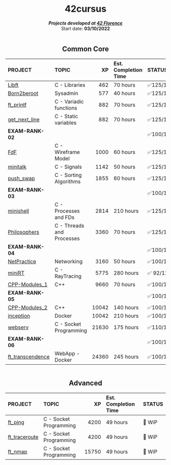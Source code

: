 <h1 align="center">
	42cursus
</h1>

<p align="center">
	<b><i>Projects developed at <a href="https://42firenze.it/">42 Florence </a></i></b><br>
	Start date: <b>03/10/2022</b><br>
</p>

<div  align="center" style="display:inline-block; width:100%;">

## Common Core
|PROJECT							                                                                              |TOPIC      				|XP        | Est. Completion Time |STATUS	    |
|:--								                                                                              |:--					    |--:       | :--     	          |:--		    |
|[Libft](https://github.com/kichkiro/libft/tree/50e8635d7d4be7ae814e7b5ff6ec5f1b0c1e6fab)                         |C - Libraries			|462       |70 hours              | ✅125/125 |
|[Born2beroot](https://github.com/kichkiro/Born2beroot/tree/2c9021cd8b183e840ad478efdd0a8dfbbd4a665a)             |Sysadmin				    |577       |40 hours              | ✅125/125 |	
|[ft_printf](https://github.com/kichkiro/ft_printf/tree/bb9ba478eedf842fefa53bf93f9fe867533e7f39)                 |C - Variadic functions	|882       |70 hours              | ✅125/125 |
|[get_next_line](https://github.com/kichkiro/get_next_line/tree/a81b4090828c042e9407f30b35bfb687c1a03771)         |C - Static variables		|882       |70 hours              | ✅125/125 |	
| __EXAM-RANK-02__                                                                                                |                         |          |        		      | ✅100/100 |
|[FdF](https://github.com/kichkiro/FdF/tree/a6dc9c8c811858c3b987cfe9ffa384934da3339c)			                  |C - Wireframe Model      |1000      |60 hours              | ✅125/125 |
|[minitalk](https://github.com/kichkiro/minitalk/tree/22a3a75abd11516d771c9f69fa487168111ac004)	                  |C - Signals				|1142      |50 hours              | ✅125/125 |
|[push_swap](https://github.com/kichkiro/push_swap/tree/260adb521805443bb25719220eab3ddd3f1a43a6)	              |C - Sorting Algorithms 	|1855      |60 hours              | ✅125/125 |
| __EXAM-RANK-03__                                                                                                |                         |          |             		  | ✅100/100 |
|[minishell](https://github.com/kichkiro/minishell/tree/602cbe96d6b9fc878bbad7913b23d2589e80398e)                 |C - Processes and FDs    |2814      |210 hours             | ✅125/125 |
|[Philosophers](https://github.com/kichkiro/Philosophers/tree/688549a8697bbadd6a6cf4443e05817a167363c9)		      |C - Threads and Processes|3360      |70 hours              | ✅125/125 |
| __EXAM-RANK-04__                                                                                                |                         |          |              		  | ✅100/100 |
|[NetPractice](https://github.com/kichkiro/NetPractice/tree/fdc264d43a381cbac4f58bc7aa53aa2128bc8ecc)		      |Networking 			    |3160      |50 hours              | ✅100/100 |
|[miniRT](https://github.com/kichkiro/miniRT/tree/8f569906b25f83cce8809d491fa84aba08626f95)                       |C - RayTracing           |5775      |280 hours             | ✅ 92/125 |
|[CPP-Modules_1](https://github.com/kichkiro/CPP_Modules/tree/4639cf742572ee18915dd7099ce1182dea310783)           |C++			            |9660      |70 hours              | ✅100/100 |
| __EXAM-RANK-05__                                                                                                |                         |          |         	          | ✅100/100 |
|[CPP-Modules_2](https://github.com/kichkiro/CPP_Modules/tree/4639cf742572ee18915dd7099ce1182dea310783)           |C++			            |10042     |140 hours             | ✅100/100 |
|[inception](https://github.com/kichkiro/Inception/tree/4f58115525c70477d7efff538d677512c96696cb)		          |Docker			        |10042     |210 hours             | ✅100/125 |
|[webserv](https://github.com/kichkiro/webserv/tree/ab0299ac897154d71dd0028ed67b83e1da22c3be)		              |C - Socket Programming   |21630     |175 hours             | ✅110/125 |
| __EXAM-RANK-06__                                                                                                |                         |          |              		  | ✅100/100 |
|[ft_transcendence](https://github.com/kichkiro/ft_transcendence/tree/d9331aec9ca09b579e309fb3211c2b115fa5438c)   |WebApp - Docker          |24360     |245 hours             | ✅100/125 |

</div>

<div align="center" style="display:inline-block; width:100%;">

## Advanced

|PROJECT	                      								                                                  |TOPIC      				|XP        | Est. Completion Time |STATUS	    |
|:--								                                                                              |:--					    |--:       |:--		              |:--		    |
|[ft_ping](https://github.com/kichkiro/ft_ping/tree/ad8fd4912cd225f404b408ac586c3e296b0797d7)                     |C - Socket Programming   |4200      |49 hours		      | 🚧 WiP     |
|[ft_traceroute]()																					              |C - Socket Programming   |4200      |49 hours		      | 🚧 WiP     |	
|[ft_nmap]()																				                      |C - Socket Programming 	|15750     |49 hours		      | 🚧 WiP     |

</div>
